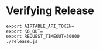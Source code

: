 # Verifying Release

```
export AIRTABLE_API_TOKEN=
export K6_OUT=
export REQUEST_TIMEOUT=30000
./release.js
```
